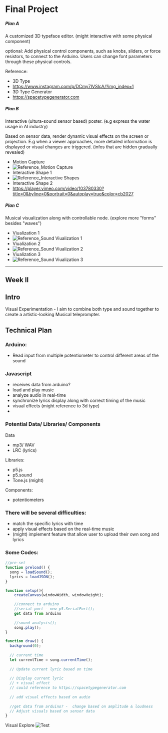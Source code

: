 # Final Project

##### Plan A
A customized 3D typeface editor. (might interactive with some physical component)

optional: Add physical control components, such as knobs, sliders, or force resistors, to connect to the Arduino. Users can change font parameters through these physical controls.

Reference: 
- 3D Type
- https://www.instagram.com/p/DCmy7IVSIcA/?img_index=1
- 3D Type Generator
- https://spacetypegenerator.com


##### Plan B
Interactive (ultura-sound sensor based) poster. (e.g express the water usage in AI industry)

Based on sensor data, render dynamic visual effects on the screen or projection. E.g when a viewer approaches, more detailed information is displayed or visual changes are triggered. (infos that are hidden gradually revealed)

- Motion Capture
- ![Reference_Motion Capture](./planreference1.gif)
- Interactive Shape 1
- ![Reference_Interactive Shapes](./planreference2.png)
- Interactive Shape 2
- https://player.vimeo.com/video/103780330?title=0&byline=0&portrait=0&autoplay=true&color=cb2027

##### Plan C
Musical visualization along with controllable node. (explore more "forms" besides "waves")

- Viualization 1
- ![Reference_Sound Viualization 1](./planreference3.jpg)
- Viualization 2
- ![Reference_Sound Viualization 2](./planreference4.jpg)
- Viualization 3
- ![Reference_Sound Viualization 3](./planreference5.jpg)


--------------------------------------------------------------------------

## Week II

## Intro

Visual Experimentation - I aim to combine both type and sound together to create a artistic-looking Musical teleprompter.

## **Technical Plan**

### **Arduino:**

- Read input from multiple potentiometer to control different areas of the sound

### Javascript

- receives data from arduino?
- load and play music
- analyze audio in real-time
- synchronize lyrics display along with correct timing of the music
- visual effects (might reference to 3d type)
- 

### **Potential Data/ Libraries/ Components**

Data

- mp3/ WAV
- LRC (lyrics)

Libraries:

- p5.js
- p5.sound
- Tone.js (might)

Components:

- potentiometers

### **There will be several difficulties:**

- match the specific lyrics with time
- apply visual effects based on the real-time music
- (might) implement feature that allow user to upload their own song and lyrics

### Some Codes:

```jsx
//pre-set
function preload() {
  song = loadSound();
  lyrics = loadJSON(); 
}

function setup(){
	createCanvas(windowWidth, windowHeight);

	//connect to arduino
	//serial port - new p5.SerialPort();
	get data from arduino
	
	//sound analysis();
	song.play();
}

function draw() {
  background(0);
  
  // current time
  let currentTime = song.currentTime();
  
  // Update current lyric based on time
  
  // Display current lyric
  // + visual effect
  // could reference to https://spacetypegenerator.com
  
  // add visual effects based on audio
   
  //get data from arduino? -  change based on amplitude & loudness
  // Adjust visuals based on sensor data
}

```

Visual Explore
 ![Test](./visual_explore.png)